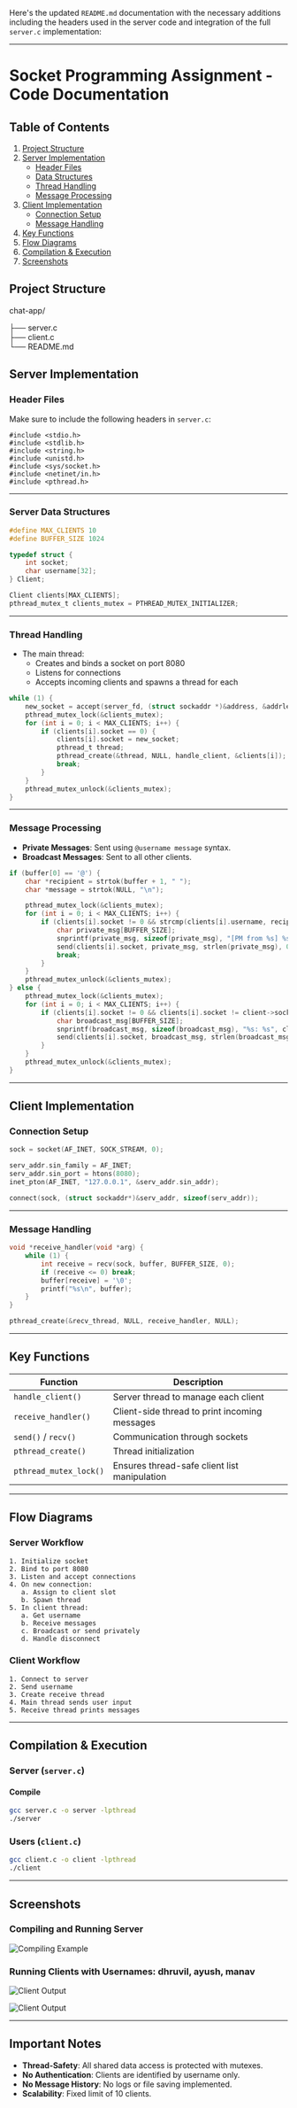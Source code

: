 Here's the updated `README.md` documentation with the necessary additions including the headers used in the server code and integration of the full `server.c` implementation:

---


# Socket Programming Assignment - Code Documentation

## Table of Contents
1. [Project Structure](#project-structure)
2. [Server Implementation](#server-implementation)
   - [Header Files](#header-files)
   - [Data Structures](#server-data-structures)
   - [Thread Handling](#thread-handling)
   - [Message Processing](#message-processing)
3. [Client Implementation](#client-implementation)
   - [Connection Setup](#connection-setup)
   - [Message Handling](#message-handling)
4. [Key Functions](#key-functions)
5. [Flow Diagrams](#flow-diagrams)
6. [Compilation & Execution](#compilation--execution)
7. [Screenshots](#screenshots)


## Project Structure


chat-app/

├── server.c        
├── client.c        
└── README.md       


## Server Implementation

### Header Files

Make sure to include the following headers in `server.c`:

```
#include <stdio.h>
#include <stdlib.h>
#include <string.h>
#include <unistd.h>
#include <sys/socket.h>
#include <netinet/in.h>
#include <pthread.h>
```

---

### Server Data Structures

```c
#define MAX_CLIENTS 10
#define BUFFER_SIZE 1024

typedef struct {
    int socket;
    char username[32];
} Client;

Client clients[MAX_CLIENTS];
pthread_mutex_t clients_mutex = PTHREAD_MUTEX_INITIALIZER;
```

---

### Thread Handling

- The main thread:
  - Creates and binds a socket on port 8080
  - Listens for connections
  - Accepts incoming clients and spawns a thread for each

```c
while (1) {
    new_socket = accept(server_fd, (struct sockaddr *)&address, &addrlen);
    pthread_mutex_lock(&clients_mutex);
    for (int i = 0; i < MAX_CLIENTS; i++) {
        if (clients[i].socket == 0) {
            clients[i].socket = new_socket;
            pthread_t thread;
            pthread_create(&thread, NULL, handle_client, &clients[i]);
            break;
        }
    }
    pthread_mutex_unlock(&clients_mutex);
}
```

---

### Message Processing

- **Private Messages**: Sent using `@username message` syntax.
- **Broadcast Messages**: Sent to all other clients.

```c
if (buffer[0] == '@') {
    char *recipient = strtok(buffer + 1, " ");
    char *message = strtok(NULL, "\n");

    pthread_mutex_lock(&clients_mutex);
    for (int i = 0; i < MAX_CLIENTS; i++) {
        if (clients[i].socket != 0 && strcmp(clients[i].username, recipient) == 0) {
            char private_msg[BUFFER_SIZE];
            snprintf(private_msg, sizeof(private_msg), "[PM from %s] %s", client->username, message);
            send(clients[i].socket, private_msg, strlen(private_msg), 0);
            break;
        }
    }
    pthread_mutex_unlock(&clients_mutex);
} else {
    pthread_mutex_lock(&clients_mutex);
    for (int i = 0; i < MAX_CLIENTS; i++) {
        if (clients[i].socket != 0 && clients[i].socket != client->socket) {
            char broadcast_msg[BUFFER_SIZE];
            snprintf(broadcast_msg, sizeof(broadcast_msg), "%s: %s", client->username, buffer);
            send(clients[i].socket, broadcast_msg, strlen(broadcast_msg), 0);
        }
    }
    pthread_mutex_unlock(&clients_mutex);
}
```

---

## Client Implementation

### Connection Setup

```c
sock = socket(AF_INET, SOCK_STREAM, 0);

serv_addr.sin_family = AF_INET;
serv_addr.sin_port = htons(8080);
inet_pton(AF_INET, "127.0.0.1", &serv_addr.sin_addr);

connect(sock, (struct sockaddr*)&serv_addr, sizeof(serv_addr));
```

---

### Message Handling

```c
void *receive_handler(void *arg) {
    while (1) {
        int receive = recv(sock, buffer, BUFFER_SIZE, 0);
        if (receive <= 0) break;
        buffer[receive] = '\0';
        printf("%s\n", buffer);
    }
}

pthread_create(&recv_thread, NULL, receive_handler, NULL);
```

---

## Key Functions

| Function             | Description                                      |
|----------------------|--------------------------------------------------|
| `handle_client()`     | Server thread to manage each client             |
| `receive_handler()`   | Client-side thread to print incoming messages   |
| `send()` / `recv()`   | Communication through sockets                   |
| `pthread_create()`    | Thread initialization                           |
| `pthread_mutex_lock()`| Ensures thread-safe client list manipulation   |

---

## Flow Diagrams

### Server Workflow

```
1. Initialize socket
2. Bind to port 8080
3. Listen and accept connections
4. On new connection:
   a. Assign to client slot
   b. Spawn thread
5. In client thread:
   a. Get username
   b. Receive messages
   c. Broadcast or send privately
   d. Handle disconnect
```

### Client Workflow

```
1. Connect to server
2. Send username
3. Create receive thread
4. Main thread sends user input
5. Receive thread prints messages
```

---

## Compilation & Execution

### Server (`server.c`)

#### Compile
```bash
gcc server.c -o server -lpthread
./server
```
### Users (`client.c`)
```bash
gcc client.c -o client -lpthread
./client
```

---

## Screenshots

### Compiling and Running Server

![Compiling Example](img/server.png)

### Running Clients with Usernames: dhruvil, ayush, manav

![Client Output](img/users.png)

![Client Output](img/3users.png)

---

## Important Notes

- **Thread-Safety**: All shared data access is protected with mutexes.
- **No Authentication**: Clients are identified by username only.
- **No Message History**: No logs or file saving implemented.
- **Scalability**: Fixed limit of 10 clients.



